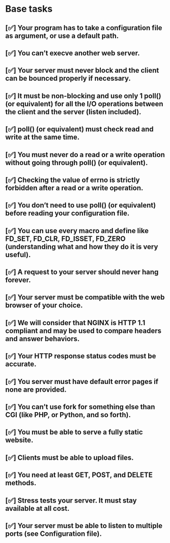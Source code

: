 # Base tasks

## [✅] Your program has to take a configuration file as argument, or use a default path.
## [✅] You can’t execve another web server.
## [✅] Your server must never block and the client can be bounced properly if necessary.
## [✅] It must be non-blocking and use only 1 poll() (or equivalent) for all the I/O operations between the client and the server (listen included).
## [✅] poll() (or equivalent) must check read and write at the same time.
## [✅] You must never do a read or a write operation without going through poll() (or equivalent).
## [✅] Checking the value of errno is strictly forbidden after a read or a write operation.
## [✅] You don’t need to use poll() (or equivalent) before reading your configuration file.
## [✅] You can use every macro and define like FD_SET, FD_CLR, FD_ISSET, FD_ZERO (understanding what and how they do it is very useful).
## [✅] A request to your server should never hang forever.
## [✅] Your server must be compatible with the web browser of your choice.
## [✅] We will consider that NGINX is HTTP 1.1 compliant and may be used to compare headers and answer behaviors.
## [✅] Your HTTP response status codes must be accurate.
## [✅] You server must have default error pages if none are provided.
## [✅] You can’t use fork for something else than CGI (like PHP, or Python, and so forth).
## [✅] You must be able to serve a fully static website.
## [✅] Clients must be able to upload files.
## [✅] You need at least GET, POST, and DELETE methods.
## [✅] Stress tests your server. It must stay available at all cost.
## [✅] Your server must be able to listen to multiple ports (see Configuration file).